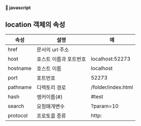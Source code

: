#### :peach: javascript

## location 객체의 속성

| 속성 | 설명 | 예 
|---|---|---|
|href|문서의 url 주소||
|host| 호스트 이름과 포트번호|localhost:52273|
|hostname|호스트 이름| localhost|
|port|포트번호|52273|
|pathname|디렉토리 경로| /folder/index.html|
|hash|앵커이름(#)|#test|
|search|요청매개변수| ?param=10|
|protocol|프로토콜 종류 |http:|



